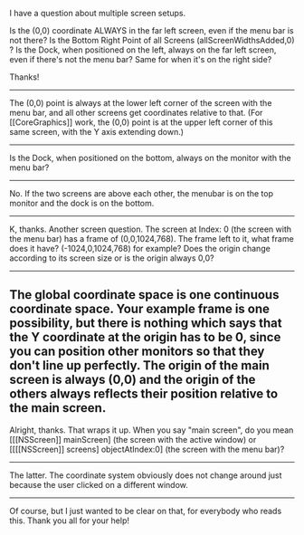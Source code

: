 I have a question about multiple screen setups.

Is the (0,0) coordinate ALWAYS in the far left screen, even if the menu bar is not there? Is the Bottom Right Point of all Screens (allScreenWidthsAdded,0) ?
Is the Dock, when positioned on the left, always on the far left screen, even if there's not the menu bar? Same for when it's on the right side?

Thanks!

----
The (0,0) point is always at the lower left corner of the screen with the menu bar, and all other screens get coordinates relative to that. (For [[CoreGraphics]] work, the (0,0) point is at the upper left corner of this same screen, with the Y axis extending down.)

----
Is the Dock, when positioned on the bottom, always on the monitor with the menu bar?

----
No. If the two screens are above each other, the menubar is on the top monitor and the dock is on the bottom.

----
K, thanks. Another screen question.
The screen at Index: 0 (the screen with the menu bar) has a frame of (0,0,1024,768). The frame left to it, what frame does it have? (-1024,0,1024,768) for example? Does the origin change according to its screen size or is the origin always 0,0?

----
The global coordinate space is one continuous coordinate space. Your example frame is one possibility, but there is nothing which says that the Y coordinate at the origin has to be 0, since you can position other monitors so that they don't line up perfectly. The origin of the main screen is always (0,0) and the origin of the others always reflects their position relative to the main screen.
----
Alright, thanks. That wraps it up. When you say "main screen", do you mean [[[NSScreen]] mainScreen] (the screen with the active window) or [[[[NSScreen]] screens] objectAtIndex:0] (the screen with the menu bar)?

----
The latter. The coordinate system obviously does not change around just because the user clicked on a different window.

----
Of course, but I just wanted to be clear on that, for everybody who reads this. Thank you all for your help!